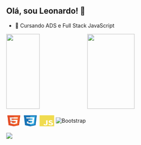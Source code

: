 ## Olá, sou Leonardo! 👋

- 🔭 Cursando ADS e Full Stack JavaScript
 <div style="display: inline_block">
    <a href="https://github.com/leonarrdodev">
    <img  height=200 width="42%" align="center" src="https://github-readme-stats.vercel.app/api?username=leonarrdodev&show_icons=true&theme=holi" /></a>
    <a href="https://github.com/leonarrdodev">
    <img height=200 width="50%" align="center" src="https://github-readme-stats.vercel.app/api/top-langs?username=leonarrdodev&layout=compact&langs_count=8&card_width=320&theme=holi" />
    </a>
  </div>
 
<div style="display: inline_block"><br>
  <img align="center" alt="HTML" height="30" width="40" src="https://raw.githubusercontent.com/devicons/devicon/master/icons/html5/html5-original.svg">
  <img align="center" alt="CSS" height="30" width="40" src="https://raw.githubusercontent.com/devicons/devicon/master/icons/css3/css3-original.svg">
  <img align="center" alt="JS" height="30" width="40" src="https://raw.githubusercontent.com/devicons/devicon/master/icons/javascript/javascript-plain.svg">
  <img align="center" alt="Bootstrap" height="30" width="40" src="https://cdn.jsdelivr.net/gh/devicons/devicon@latest/icons/bootstrap/bootstrap-original.svg">
</div>

<div style="display: inline_block"><br>
  <a href="https://www.linkedin.com/in/leonarrdo-silva-de-oliveira/" target="_blank"><img src="https://img.shields.io/badge/-LinkedIn-%230077B5?style=for-the-badge&logo=linkedin&logoColor=white" target="_blank"></a> 
</div>
